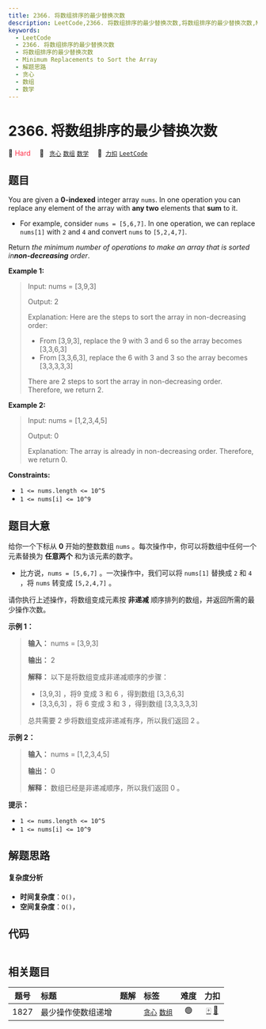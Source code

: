 ```yaml
---
title: 2366. 将数组排序的最少替换次数
description: LeetCode,2366. 将数组排序的最少替换次数,将数组排序的最少替换次数,Minimum Replacements to Sort the Array,解题思路,贪心,数组,数学
keywords:
  - LeetCode
  - 2366. 将数组排序的最少替换次数
  - 将数组排序的最少替换次数
  - Minimum Replacements to Sort the Array
  - 解题思路
  - 贪心
  - 数组
  - 数学
---
```


# 2366. 将数组排序的最少替换次数

🔴 <font color=#ff334b>Hard</font>&emsp; 🔖&ensp; [`贪心`](/tag/greedy.md) [`数组`](/tag/array.md) [`数学`](/tag/math.md)&emsp; 🔗&ensp;[`力扣`](https://leetcode.cn/problems/minimum-replacements-to-sort-the-array) [`LeetCode`](https://leetcode.com/problems/minimum-replacements-to-sort-the-array)

## 题目

You are given a **0-indexed** integer array `nums`. In one operation you can
replace any element of the array with **any two** elements that **sum** to it.

  * For example, consider `nums = [5,6,7]`. In one operation, we can replace `nums[1]` with `2` and `4` and convert `nums` to `[5,2,4,7]`.

Return _the minimum number of operations to make an array that is sorted
in**non-decreasing** order_.



**Example 1:**

> Input: nums = [3,9,3]
> 
> Output: 2
> 
> Explanation: Here are the steps to sort the array in non-decreasing order:
> - From [3,9,3], replace the 9 with 3 and 6 so the array becomes [3,3,6,3]
> - From [3,3,6,3], replace the 6 with 3 and 3 so the array becomes [3,3,3,3,3]
> 
> There are 2 steps to sort the array in non-decreasing order. Therefore, we return 2.
> 
> 

**Example 2:**

> Input: nums = [1,2,3,4,5]
> 
> Output: 0
> 
> Explanation: The array is already in non-decreasing order. Therefore, we return 0. 

**Constraints:**

  * `1 <= nums.length <= 10^5`
  * `1 <= nums[i] <= 10^9`


## 题目大意

给你一个下标从 **0**  开始的整数数组 `nums` 。每次操作中，你可以将数组中任何一个元素替换为 **任意两个**  和为该元素的数字。

  * 比方说，`nums = [5,6,7]` 。一次操作中，我们可以将 `nums[1]` 替换成 `2` 和 `4` ，将 `nums` 转变成 `[5,2,4,7]` 。

请你执行上述操作，将数组变成元素按 **非递减** 顺序排列的数组，并返回所需的最少操作次数。



**示例 1：**

> 
> 
> 
> 
> 
> **输入：** nums = [3,9,3]
> 
> **输出：** 2
> 
> **解释：** 以下是将数组变成非递减顺序的步骤：
> - [3,9,3] ，将9 变成 3 和 6 ，得到数组 [3,3,6,3] 
> - [3,3,6,3] ，将 6 变成 3 和 3 ，得到数组 [3,3,3,3,3] 
> 
> 总共需要 2 步将数组变成非递减有序，所以我们返回 2 。
> 
> 

**示例 2：**

> 
> 
> 
> 
> 
> **输入：** nums = [1,2,3,4,5]
> 
> **输出：** 0
> 
> **解释：** 数组已经是非递减顺序，所以我们返回 0 。
> 
> 



**提示：**

  * `1 <= nums.length <= 10^5`
  * `1 <= nums[i] <= 10^9`


## 解题思路

#### 复杂度分析

- **时间复杂度**：`O()`，
- **空间复杂度**：`O()`，

## 代码

```javascript

```

## 相关题目

<!-- prettier-ignore -->
| 题号 | 标题 | 题解 | 标签 | 难度 | 力扣 |
| :------: | :------ | :------: | :------ | :------: | :------: |
| 1827 | 最少操作使数组递增 |  |  [`贪心`](/tag/greedy.md) [`数组`](/tag/array.md) | 🟢 | [🀄️](https://leetcode.cn/problems/minimum-operations-to-make-the-array-increasing) [🔗](https://leetcode.com/problems/minimum-operations-to-make-the-array-increasing) |